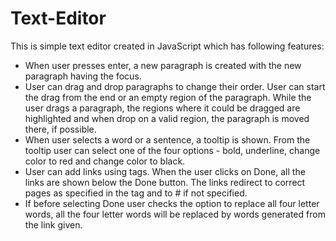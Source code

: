 # Text-Editor
This is simple text editor created in JavaScript which has following features:
* When user presses enter, a new paragraph is created with the new paragraph having the focus.
* User can drag and drop paragraphs to change their order. User can start the drag from the end or an empty region of the paragraph. While the user drags a paragraph, the regions where it could be dragged are highlighted and when drop on a valid region, the paragraph is moved there, if possible.
* When user selects a word or a sentence, a tooltip is shown. From the tooltip user can select one of the four options - bold, underline, change color to red and change color to black.
* User can add links using <a> tags. When the user clicks on Done, all the links are shown below the Done button. The links redirect to correct pages as specified in the <a> tag and to # if not specified.
* If before selecting Done user checks the option to replace all four letter words, all the four letter words will be replaced by words generated from the link given.